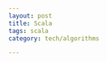 ```yaml
---
layout: post
title: Scala 
tags: scala
category: tech/algorithms

---
```


<script src="https://gist.github.com/selimslab/e4c293e929b3ff9f533564e389079341.js"></script>